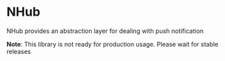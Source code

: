 NHub
============================
NHub provides an abstraction layer for dealing with push notification

**Note**: This library is not ready for production usage. Please wait for stable releases